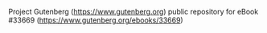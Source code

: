 Project Gutenberg (https://www.gutenberg.org) public repository for eBook #33669 (https://www.gutenberg.org/ebooks/33669)
